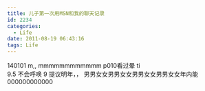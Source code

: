 ```yaml
---
title: 儿子第一次用MSN和我的聊天记录
id: 2234
categories:
  - Life
date: 2011-08-19 06:43:16
tags: Life
---
```


140101
m,,
mmmmmmmmmmmm
p010看过晕
ti\
9.5 不会呼唤 9 提议明年，， 男男女女男男女女男男女女男男女女年内能000000000000